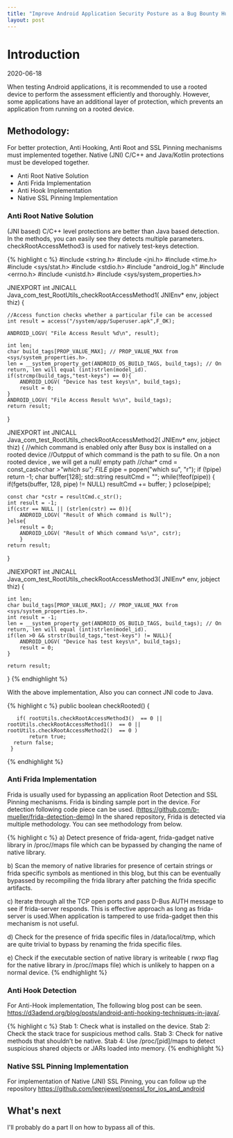 ```yaml
---
title: "Improve Android Application Security Posture as a Bug Bounty Hunter"
layout: post
---
```


# Introduction
2020-06-18 
<br />

When testing Android applications, it is recommended to use a rooted device to perform the assessment efficiently and thoroughly. However, some applications have an additional layer of protection, which prevents an application from running on a rooted device. 
<br />

## Methodology:

For better protection, Anti Hooking, Anti Root and SSL Pinning mechanisms must implemented together. Native (JNI) C/C++ and Java/Kotlin protections must be developed together.

- Anti Root Native Solution
- Anti Frida Implementation
- Anti Hook Implementation
- Native SSL Pinning Implementation

### Anti Root Native Solution

 (JNI based) C/C++ level protections are better than Java based detection. In the methods, you can easily see they detects multiple parameters. checkRootAccessMethod3 is used for natively test-keys detection.

{% highlight c %}
#include <string.h>
#include <jni.h>
#include <time.h>
#include <sys/stat.h>
#include <stdio.h>
#include "android_log.h"
#include <errno.h>
#include <unistd.h>
#include <sys/system_properties.h>

JNIEXPORT int JNICALL Java_com_test_RootUtils_checkRootAccessMethod1(
        JNIEnv* env, jobject thiz) {


    //Access function checks whether a particular file can be accessed
    int result = access("/system/app/Superuser.apk",F_OK);

    ANDROID_LOGV( "File Access Result %d\n", result);

    int len;
    char build_tags[PROP_VALUE_MAX]; // PROP_VALUE_MAX from <sys/system_properties.h>.
    len = __system_property_get(ANDROID_OS_BUILD_TAGS, build_tags); // On return, len will equal (int)strlen(model_id).
    if(strcmp(build_tags,"test-keys") == 0){
        ANDROID_LOGV( "Device has test keys\n", build_tags);
        result = 0;
    }
    ANDROID_LOGV( "File Access Result %s\n", build_tags);
    return result;

}

JNIEXPORT int JNICALL Java_com_test_RootUtils_checkRootAccessMethod2(
        JNIEnv* env, jobject thiz) {
    //which command is enabled only after Busy box is installed on a rooted device
    //Outpput of which command is the path to su file. On a non rooted device , we will get a null/ empty path
    //char* cmd = const_cast<char *>"which su";
    FILE* pipe = popen("which su", "r");
    if (!pipe) return -1;
    char buffer[128];
    std::string resultCmd = "";
    while(!feof(pipe)) {
        if(fgets(buffer, 128, pipe) != NULL)
            resultCmd += buffer;
    }
    pclose(pipe);

    const char *cstr = resultCmd.c_str();
    int result = -1;
    if(cstr == NULL || (strlen(cstr) == 0)){
        ANDROID_LOGV( "Result of Which command is Null");
    }else{
        result = 0;
        ANDROID_LOGV( "Result of Which command %s\n", cstr);
        }
    return result;

}

JNIEXPORT int JNICALL Java_com_test_RootUtils_checkRootAccessMethod3(
        JNIEnv* env, jobject thiz) {


    int len;
    char build_tags[PROP_VALUE_MAX]; // PROP_VALUE_MAX from <sys/system_properties.h>.
    int result = -1;
    len = __system_property_get(ANDROID_OS_BUILD_TAGS, build_tags); // On return, len will equal (int)strlen(model_id).
    if(len >0 && strstr(build_tags,"test-keys") != NULL){
        ANDROID_LOGV( "Device has test keys\n", build_tags);
        result = 0;
    }

    return result;

}
{% endhighlight %}

With the above implementation, Also you can connect JNI code to Java.

{% highlight c %}
public boolean checkRooted() {

       if( rootUtils.checkRootAccessMethod3()  == 0 || rootUtils.checkRootAccessMethod1()  == 0 || rootUtils.checkRootAccessMethod2()  == 0 )
           return true;
      return false;
     }
{% endhighlight %}

### Anti Frida Implementation

Frida is usually used for bypassing an application Root Detection and SSL Pinning mechanisms.
Frida is binding sample port in the device. For detection following code piece can be used. (https://github.com/b-mueller/frida-detection-demo)
In the shared repository, Frida is detected via multiple methodology. You can see methodology from below.

{% highlight c %}
a) Detect presence of frida-agent, frida-gadget native library in /proc/<pid>/maps file which can be bypassed by changing the name of native library.

b) Scan the memory of native libraries for presence of certain strings or frida specific symbols as mentioned in this blog, but this can be eventually bypassed by recompiling the frida library after patching the frida specific artifacts.

c) Iterate through all the TCP open ports and pass D-Bus AUTH message to see if frida-server responds. This is effective approach as long as frida-server is used.When application is tampered to use frida-gadget then this mechanism is not useful.

d) Check for the presence of frida specific files in /data/local/tmp, which are quite trivial to bypass by renaming the frida specific files.

e) Check if the executable section of native library is writeable ( rwxp flag for the native library in /proc/<pid>/maps file) which is unlikely to happen on a normal device.
{% endhighlight %}

### Anti Hook Detection

For Anti-Hook implementation, The following blog post can be seen. https://d3adend.org/blog/posts/android-anti-hooking-techniques-in-java/.

{% highlight c %}
Stab 1: Check what is installed on the device.
Stab 2: Check the stack trace for suspicious method calls.
Stab 3: Check for native methods that shouldn’t be native.
Stab 4: Use /proc/[pid]/maps to detect suspicious shared objects or JARs loaded into memory.
{% endhighlight %}

### Native SSL Pinning Implementation

For implementation of Native (JNI) SSL Pinning, you can follow up the repository https://github.com/leenjewel/openssl_for_ios_and_android


## What's next
I'll probably do a part II on how to bypass all of this. 

[1]: https://github.com/b-mueller/frida-detection-demo
[2]: https://d3adend.org/blog/posts/android-anti-hooking-techniques-in-java/
[3]: https://github.com/leenjewel/openssl_for_ios_and_android


